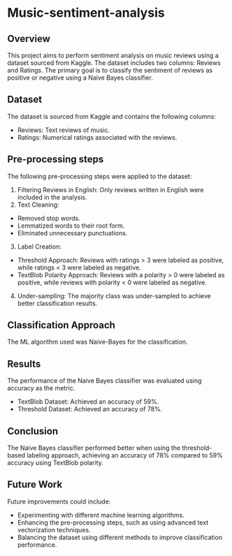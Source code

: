 # Music-sentiment-analysis

## Overview
This project aims to perform sentiment analysis on music reviews using a dataset sourced from Kaggle. The dataset includes two columns: Reviews and Ratings. The primary goal is to classify the sentiment of reviews as positive or negative using a Naive Bayes classifier.

## Dataset
The dataset is sourced from Kaggle and contains the following columns:

- Reviews: Text reviews of music.
- Ratings: Numerical ratings associated with the reviews.

## Pre-processing steps
The following pre-processing steps were applied to the dataset:

1. Filtering Reviews in English: Only reviews written in English were included in the analysis.
2. Text Cleaning:
- Removed stop words.
- Lemmatized words to their root form.
- Eliminated unnecessary punctuations.
3. Label Creation:
- Threshold Approach: Reviews with ratings > 3 were labeled as positive, while ratings < 3 were labeled as negative.
- TextBlob Polarity Approach: Reviews with a polarity > 0 were labeled as positive, while reviews with polarity < 0 were labeled as negative.
4. Under-sampling: The majority class was under-sampled to achieve better classification results.

## Classification Approach
The ML algorithm used was Naive-Bayes for the classification.

## Results
The performance of the Naive Bayes classifier was evaluated using accuracy as the metric.

- TextBlob Dataset: Achieved an accuracy of 59%.
- Threshold Dataset: Achieved an accuracy of 78%.

## Conclusion
The Naive Bayes classifier performed better when using the threshold-based labeling approach, achieving an accuracy of 78% compared to 59% accuracy using TextBlob polarity.

## Future Work
Future improvements could include:

- Experimenting with different machine learning algorithms.
- Enhancing the pre-processing steps, such as using advanced text vectorization techniques.
- Balancing the dataset using different methods to improve classification performance.
